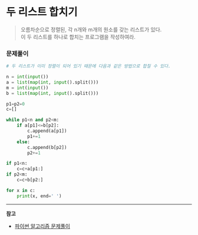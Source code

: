 두 리스트 합치기
===

> 오름차순으로 정렬된, 각 n개와 m개의 원소를 갖는 리스트가 있다.      
> 이 두 리스트를 하나로 합치는 프로그램을 작성하여라.   

### 문제풀이
```python
# 두 리스트가 이미 정렬이 되어 있기 때문에 다음과 같은 방법으로 합칠 수 있다.

n = int(input())
a = list(map(int, input().split()))
m = int(input())
b = list(map(int, input().split()))

p1=p2=0
c=[]

while p1<n and p2<m:
    if a[p1]<=b[p2]:
        c.append(a[p1])
        p1+=1
    else:
        c.append(b[p2])
        p2+=1

if p1<n:
    c=c+a[p1:]
if p2<m:
    c=c+b[p2:]

for x in c:
    print(x, end=' ')   
```




___
**참고**   
- [파이썬 알고리즘 문제풀이](https://www.inflearn.com/course/%ED%8C%8C%EC%9D%B4%EC%8D%AC-%EC%95%8C%EA%B3%A0%EB%A6%AC%EC%A6%98-%EB%AC%B8%EC%A0%9C%ED%92%80%EC%9D%B4-%EC%BD%94%EB%94%A9%ED%85%8C%EC%8A%A4%ED%8A%B8#)
